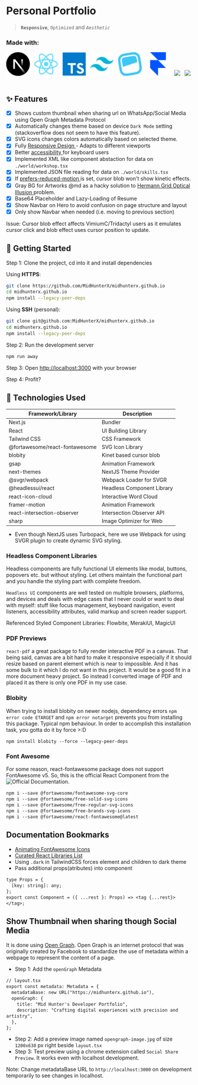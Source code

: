# Personal Portfolio

> **`Responsive`**, `Optimized` and _`Aesthetic`_

<span>
    <h3>Made with:</h3>
    <img width=64 src="./public/ico/frameworks/nextdotjs.svg" /> &nbsp;
    <img width=64 src="./public/ico/libraries/react.svg" /> &nbsp;
    <img width=64 src="./public/ico/languages/typescript.svg" /> &nbsp;
    <img width=64 src="./public/ico/frameworks/tailwindcss.svg" /> &nbsp;
    <img width=64 src="./public/ico/libraries/headlessui.svg" /> &nbsp;
    <img width=64 src="./public/ico/libraries/framer.svg" /> &nbsp;
    <img width=64 src="https://cdn.jsdelivr.net/gh/devicons/devicon@latest/icons/webpack/webpack-original.svg" /> &nbsp;
    <img width=64 src="https://cdn.jsdelivr.net/gh/devicons/devicon@latest/icons/json/json-original.svg" /> &nbsp;
</span>

## ✨ Features

- [x] Shows custom thumbnail when sharing url on WhatsApp/Social Media using Open Graph Metadata Protocol
- [x] Automatically changes theme based on device `Dark Mode` setting (stackoverflow does not seem to have this feature).
- [x] SVG icons changes colors automatically based on selected theme.
- [x] Fully [ Responsive Design ](https://en.wikipedia.org/wiki/Responsive_web_design) - Adapts to different viewports
- [x] Better [ accessibility ](https://en.wikipedia.org/wiki/Web_accessibility) for keyboard users
- [x] Implemented XML like component abstaction for data on `./world/workshop.tsx`
- [x] Implemented JSON file reading for data on `./world/skills.tsx`
- [x] If [ prefers-reduced-motion ](https://developer.mozilla.org/en-US/docs/Web/CSS/@media/prefers-reduced-motion) is set, cursor blob won't show kinetic effects.
- [x] Gray BG for Artworks @md as a hacky solution to [ Hermann Grid Optical Illusion ](https://en.wikipedia.org/wiki/Grid_illusion) problem.
- [x] Base64 Placeholder and Lazy-Loading of Resume
- [x] Show Navbar on Hero to avoid confusion on page structure and layout
- [x] Only show Navbar when needed (i.e. moving to previous section)

Issue: Cursor blob effect affects VimiumC/Tridactyl users as it emulates cursor click and blob effect uses cursor position to update.

## 🍻 Getting Started

Step 1: Clone the project, cd into it and install dependencies

Using **HTTPS**:

```bash
git clone https://github.com/MidHunterX/midhunterx.github.io
cd midhunterx.github.io
npm install --legacy-peer-deps
```

Using **SSH** (personal):

```bash
git clone git@github.com:MidHunterX/midhunterx.github.io
cd midhunterx.github.io
npm install --legacy-peer-deps
```

Step 2: Run the development server

```bash
npm run away
```

Step 3: Open [http://localhost:3000](http://localhost:3000) with your browser

Step 4: Profit?

## 💽 Technologies Used

| Framework/Library              | Description                |
| ------------------------------ | -------------------------- |
| Next.js                        | Bundler                    |
| React                          | UI Building Library        |
| Tailwind CSS                   | CSS Framework              |
| @fortawesome/react-fontawesome | SVG Icon Library           |
| blobity                        | Kinet based cursor blob    |
| gsap                           | Animation Framework        |
| next-themes                    | NextJS Theme Provider      |
| @svgr/webpack                  | Webpack Loader for SVGR    |
| @headlessui/react              | Headless Component Library |
| react-icon-cloud               | Interactive Word Cloud     |
| framer-motion                  | Animation Framework        |
| react-intersection-observer    | Intersection Observer API  |
| sharp                          | Image Optimizer for Web    |

- Even though NextJS uses Turbopack, here we use Webpack for using SVGR plugin to create dynamic SVG styling.

### Headless Component Libraries

Headless components are fully functional UI elements like modal, buttons, popovers etc. but without styling. Let others maintain the functional part and you handle the styling part with complete freedom.

`Headless UI` components are well tested on multiple browsers, platforms, and devices and deals with edge cases that I never could or want to deal with myself: stuff like focus management, keyboard navigation, event listeners, accessibility attributes, valid markup and screen reader support.

Referenced Styled Component Libraries: Flowbite, MerakiUI, MagicUI

### PDF Previews

`react-pdf` a great package to fully render interactive PDF in a canvas. That being said, canvas are a bit hard to make it responsive especially if it should resize based on parent element which is near to impossible. And it has some bulk to it which I do not want in this project. It would be a good fit in a more document heavy project. So instead I converted image of PDF and placed it as there is only one PDF in my use case.

### Blobity

When trying to install blobity on newer nodejs, dependency errors `npm error code ETARGET` and `npm error notarget` prevents you from installing this package. Typical npm behaviour. In order to accomplish this installation task, you gotta do it by force >:D

```
npm install blobity --force --legacy-peer-deps
```

### Font Awesome

For some reason, react-fontawesome package does not support FontAwesome v5. So, this is the official React Component from the ![Official Documentation](https://docs.fontawesome.com/web/use-with/react).

```
npm i --save @fortawesome/fontawesome-svg-core
npm i --save @fortawesome/free-solid-svg-icons
npm i --save @fortawesome/free-regular-svg-icons
npm i --save @fortawesome/free-brands-svg-icons
npm i --save @fortawesome/react-fontawesome@latest
```

## Documentation Bookmarks

- [Animating FontAwesome Icons](https://docs.fontawesome.com/web/style/animate/)
- [Curated React Libraries List](https://github.com/brillout/awesome-react-components)
- Using `.dark` in TailwindCSS forces element and children to dark theme
- Pass additional props(atributes) into component

```tsx
type Props = {
  [key: string]: any;
};
export const Component = ({ ...rest }: Props) => <tag {...rest}> </tag>;
```

## Show Thumbnail when sharing though Social Media

It is done using [Open Graph](https://nextjs.org/docs/app/building-your-application/optimizing/metadata#merging). Open Graph is an internet protocol that was originally created by Facebook to standardize the use of metadata within a webpage to represent the content of a page.

- Step 1: Add the `openGraph` Metadata

```tsx
// layout.tsx
export const metadata: Metadata = {
  metadataBase: new URL("https://midhunterx.github.io"),
  openGraph: {
    title: "Mid Hunter's Developer Portfolio",
    description: "Crafting digital experiences with precision and artistry",
  },
};
```

- Step 2: Add a preview image named `opengraph-image.jpg` of size `1200x630` px right beside `layout.tsx`
- Step 3: Test preview using a chrome extension called `Social Share Preview`. It works even with localhost development.

Note: Change metadataBase URL to `http://localhost:3000` on development temporarily to see changes in localhost.
